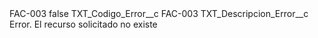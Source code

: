 <?xml version="1.0" encoding="UTF-8"?>
<CustomMetadata xmlns="http://soap.sforce.com/2006/04/metadata" xmlns:xsi="http://www.w3.org/2001/XMLSchema-instance" xmlns:xsd="http://www.w3.org/2001/XMLSchema">
    <label>FAC-003</label>
    <protected>false</protected>
    <values>
        <field>TXT_Codigo_Error__c</field>
        <value xsi:type="xsd:string">FAC-003</value>
    </values>
    <values>
        <field>TXT_Descripcion_Error__c</field>
        <value xsi:type="xsd:string">Error. El recurso solicitado no existe</value>
    </values>
</CustomMetadata>
